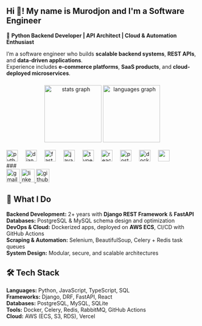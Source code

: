 <h2 align="left">Hi 👋! My name is Murodjon and I'm a Software Engineer</h2>

🚀 **Python Backend Developer | API Architect | Cloud & Automation Enthusiast**  

I’m a software engineer who builds **scalable backend systems**, **REST APIs**, and **data-driven applications**.  
Experience includes **e-commerce platforms**, **SaaS products**, and **cloud-deployed microservices**.  

###

<div align="center">
  <img src="https://github-readme-stats.vercel.app/api?username=murodbro&hide_title=false&hide_rank=false&show_icons=true&include_all_commits=true&count_private=true&disable_animations=false&theme=dracula&locale=en&hide_border=false" height="150" alt="stats graph"  />
  <img src="https://github-readme-stats.vercel.app/api/top-langs?username=murodbro&locale=en&hide_title=false&layout=compact&card_width=320&langs_count=5&theme=dracula&hide_border=false" height="150" alt="languages graph"  />
</div>
<br/>
<div align="left">
  <img src="https://cdn.jsdelivr.net/gh/devicons/devicon/icons/python/python-original.svg" height="30" alt="python logo"  />
  <img width="12" />
  <img src="https://cdn.jsdelivr.net/gh/devicons/devicon/icons/django/django-plain.svg" height="30" alt="django logo"  />
  <img width="12" />
  <img src="https://cdn.jsdelivr.net/gh/devicons/devicon/icons/fastapi/fastapi-original.svg" height="30" alt="fastapi logo"  />
  <img width="12" />
  <img src="https://cdn.jsdelivr.net/gh/devicons/devicon/icons/javascript/javascript-original.svg" height="30" alt="javascript logo"  />
  <img width="12" />
  <img src="https://cdn.jsdelivr.net/gh/devicons/devicon/icons/typescript/typescript-original.svg" height="30" alt="typescript logo"  />
  <img width="12" />
  <img src="https://cdn.jsdelivr.net/gh/devicons/devicon/icons/react/react-original.svg" height="30" alt="react logo"  />
  <img width="12" />
  <img src="https://cdn.jsdelivr.net/gh/devicons/devicon/icons/postgresql/postgresql-original.svg" height="30" alt="postgresql logo"  />
  <img width="12" />
  <img src="https://cdn.jsdelivr.net/gh/devicons/devicon/icons/docker/docker-original.svg" height="30" alt="docker logo"  />
  <img width="12" />
  <img src="https://cdn.jsdelivr.net/gh/devicons/devicon/icons/amazonwebservices/amazonwebservices-original-wordmark.svg" height="30" />

</div>
###

<div align="left">
  <a href="mailto:murodjon.work@gmail.com">
    <img src="https://img.shields.io/static/v1?message=Gmail&logo=gmail&label=&color=D14836&logoColor=white&labelColor=&style=for-the-badge" height="35" alt="gmail logo"  />
  </a>
  <a href="https://www.linkedin.com/in/murodjon-komilov-6972b3298/" target="_blank">
    <img src="https://img.shields.io/static/v1?message=LinkedIn&logo=linkedin&label=&color=0077B5&logoColor=white&labelColor=&style=for-the-badge" height="35" alt="linkedin logo"  />
  </a>
  <a href="https://github.com/murodbro" target="_blank">
    <img src="https://img.shields.io/static/v1?message=GitHub&logo=github&label=&color=181717&logoColor=white&labelColor=&style=for-the-badge" height="35" alt="github logo"  />
  </a>
</div>

###

## 💼 What I Do
 **Backend Development:** 2+ years with **Django REST Framework** & **FastAPI**  
 **Databases:** PostgreSQL & MySQL schema design and optimization  
 **DevOps & Cloud:** Dockerized apps, deployed on **AWS ECS**, CI/CD with GitHub Actions  
 **Scraping & Automation:** Selenium, BeautifulSoup, Celery + Redis task queues  
 **System Design:** Modular, secure, and scalable architectures

## 🛠️ Tech Stack
  **Languages:** Python, JavaScript, TypeScript, SQL  
  **Frameworks:** Django, DRF, FastAPI, React  
  **Databases:** PostgreSQL, MySQL, SQLite  
  **Tools:** Docker, Celery, Redis, RabbitMQ, GitHub Actions  
  **Cloud:** AWS (ECS, S3, RDS), Vercel  


